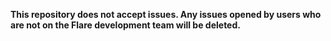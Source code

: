 **This repository does not accept issues. Any issues opened by users who are not on the Flare development team will be deleted.**
